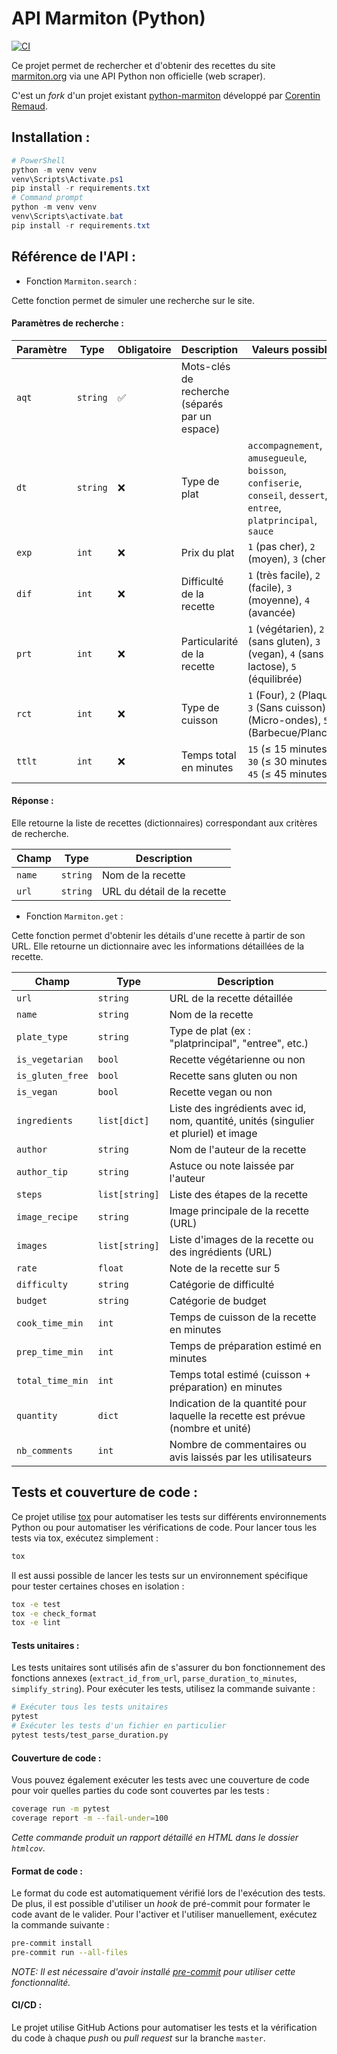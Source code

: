 # API Marmiton (Python)

[![CI](https://github.com/COP-AMACO/scraping-marmiton/actions/workflows/ci.yml/badge.svg)](https://github.com/COP-AMACO/scraping-marmiton/actions/workflows/ci.yml)

Ce projet permet de rechercher et d'obtenir des recettes du site [marmiton.org](https://www.marmiton.org/) via une API Python non officielle (web scraper).

C'est un *fork* d'un projet existant [python-marmiton](https://github.com/remaudcorentin-dev/python-marmiton) développé par [Corentin Remaud](https://github.com/remaudcorentin-dev).


## Installation :

```PowerShell
# PowerShell
python -m venv venv
venv\Scripts\Activate.ps1
pip install -r requirements.txt
# Command prompt
python -m venv venv
venv\Scripts\activate.bat
pip install -r requirements.txt
```


## Référence de l'API :

- Fonction `Marmiton.search` :

Cette fonction permet de simuler une recherche sur le site.

#### Paramètres de recherche :

| Paramètre | Type     | Obligatoire | Description                                   | Valeurs possibles                                                                                                   |
|-----------|----------|-------------|-----------------------------------------------|---------------------------------------------------------------------------------------------------------------------|
| `aqt`     | `string` | ✅         | Mots-clés de recherche (séparés par un espace) |                                                                                                                    |
| `dt`      | `string` | ❌         | Type de plat                                   | `accompagnement`, `amusegueule`, `boisson`, `confiserie`, `conseil`, `dessert`, `entree`, `platprincipal`, `sauce` |
| `exp`     | `int`    | ❌         | Prix du plat                                   | `1` (pas cher), `2` (moyen), `3` (cher)                                                                            |
| `dif`     | `int`    | ❌         | Difficulté de la recette                       | `1` (très facile), `2` (facile), `3` (moyenne), `4` (avancée)                                                      |
| `prt`     | `int`    | ❌         | Particularité de la recette                    | `1` (végétarien), `2` (sans gluten), `3` (vegan), `4` (sans lactose), `5` (équilibrée)                             |
| `rct`     | `int`    | ❌         | Type de cuisson                                | `1` (Four), `2` (Plaque), `3` (Sans cuisson), `4` (Micro-ondes), `5` (Barbecue/Plancha)                            |
| `ttlt`    | `int`    | ❌         | Temps total en minutes                         | `15` (≤ 15 minutes), `30` (≤ 30 minutes), `45` (≤ 45 minutes)                                                                                                   |

#### Réponse :

Elle retourne la liste de recettes (dictionnaires) correspondant aux critères de recherche.

| Champ 	    | Type 	   | Description 	                                    |
|---------------|----------|-------------	                                    |
| `name`        | `string` | Nom de la recette            	                    |
| `url`         | `string` | URL du détail de la recette                        |


- Fonction `Marmiton.get` :

Cette fonction permet d'obtenir les détails d'une recette à partir de son URL. Elle retourne un dictionnaire avec les informations détaillées de la recette.

| Champ             | Type           | Description                                                   |
|-------------------|----------------|---------------------------------------------------------------|
| `url`             | `string`       | URL de la recette détaillée                                   |
| `name`            | `string`       | Nom de la recette                                             |
| `plate_type`      | `string`       | Type de plat (ex : "platprincipal", "entree", etc.)           |
| `is_vegetarian`   | `bool`         | Recette végétarienne ou non                                   |
| `is_gluten_free`  | `bool`         | Recette sans gluten ou non                                    |
| `is_vegan`        | `bool`         | Recette vegan ou non                                          |
| `ingredients`     | `list[dict]`   | Liste des ingrédients avec id, nom, quantité, unités (singulier et pluriel) et image      |
| `author`          | `string`       | Nom de l'auteur de la recette                                 |
| `author_tip`      | `string`       | Astuce ou note laissée par l'auteur                           |
| `steps`           | `list[string]` | Liste des étapes de la recette                                |
| `image_recipe`    | `string`       | Image principale de la recette (URL)                          |
| `images`          | `list[string]` | Liste d'images de la recette ou des ingrédients (URL)         |
| `rate`            | `float`        | Note de la recette sur 5                                      |
| `difficulty`      | `string`       | Catégorie de difficulté                                       |
| `budget`          | `string`       | Catégorie de budget                                           |
| `cook_time_min`   | `int`          | Temps de cuisson de la recette en minutes                     |
| `prep_time_min`   | `int`          | Temps de préparation estimé en minutes                        |
| `total_time_min`  | `int`          | Temps total estimé (cuisson + préparation) en minutes         |
| `quantity` | `dict`          | Indication de la quantité pour laquelle la recette est prévue (nombre et unité) |
| `nb_comments`     | `int`       | Nombre de commentaires ou avis laissés par les utilisateurs   |


## Tests et couverture de code :

Ce projet utilise [tox](https://tox.readthedocs.io/) pour automatiser les tests sur différents environnements Python ou pour automatiser les vérifications de code. Pour lancer tous les tests via tox, exécutez simplement :

```bash
tox
```

Il est aussi possible de lancer les tests sur un environnement spécifique pour tester certaines choses en isolation :

```bash
tox -e test
tox -e check_format
tox -e lint
```

#### Tests unitaires :

Les tests unitaires sont utilisés afin de s'assurer du bon fonctionnement des fonctions annexes (`extract_id_from_url`, `parse_duration_to_minutes`, `simplify_string`). Pour exécuter les tests, utilisez la commande suivante :

```bash
# Exécuter tous les tests unitaires
pytest
# Exécuter les tests d'un fichier en particulier
pytest tests/test_parse_duration.py
```

#### Couverture de code :

Vous pouvez également exécuter les tests avec une couverture de code pour voir quelles parties du code sont couvertes par les tests :

```bash
coverage run -m pytest
coverage report -m --fail-under=100
```

*Cette commande produit un rapport détaillé en HTML dans le dossier `htmlcov`.*

#### Format de code :

Le format du code est automatiquement vérifié lors de l'exécution des tests. De plus, il est possible d'utiliser un *hook* de pré-commit pour formater le code avant de le valider. Pour l'activer et l'utiliser manuellement, exécutez la commande suivante :

```bash
pre-commit install
pre-commit run --all-files
```

*NOTE: Il est nécessaire d'avoir installé [pre-commit](https://pre-commit.com/) pour utiliser cette fonctionnalité.*

#### CI/CD :

Le projet utilise GitHub Actions pour automatiser les tests et la vérification du code à chaque *push* ou *pull request* sur la branche `master`.
